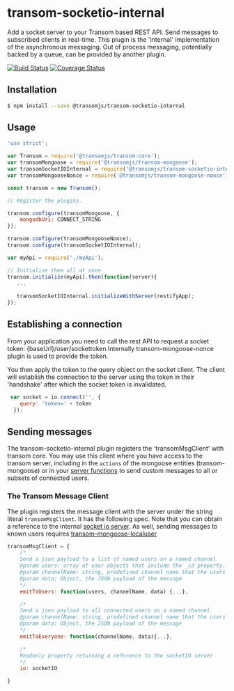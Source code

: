 # transom-socketio-internal
Add a socket server to your Transom based REST API. Send messages to subscribed clients in real-time. This plugin is the 'internal' implementation of the asynchronous messaging. Out of process messaging, potentially backed by a queue, can be provided by another plugin.

[![Build Status](https://travis-ci.org/transomjs/transom-socketio-internal.svg?branch=master)](https://travis-ci.org/transomjs/transom-socketio-internal)
[![Coverage Status](https://coveralls.io/repos/github/transomjs/transom-socketio-internal/badge.svg?branch=master)](https://coveralls.io/github/transomjs/transom-socketio-internal?branch=master)

## Installation

```bash
$ npm install --save @transomjs/transom-socketio-internal
```

## Usage

``` Javascript
'use strict';

var Transom = require('@transomjs/transom-core');
var transomMongoose = require('@transomjs/transom-mongoose');
var transomSocketIOInternal = require('@transomjs/transom-socketio-internal');
var transomMongooseNonce = require('@transomjs/transom-mongoose-nonce');

const transom = new Transom();

// Register the plugins.

transom.configure(transomMongoose, {
	mongodbUri: CONNECT_STRING
});

transom.configure(transomMongooseNonce);
transom.configure(transomSocketIOInternal);

var myApi = require('./myApi');

// Initialize them all at once.
transom.initialize(myApi).then(function(server){
   ...
   
   transomSocketIOInternal.initializeWithServer(restifyApp);
});

```

## Establishing a connection

From your application you need to call the rest API to request a socket token:
{baseUrl}/user/sockettoken 
Internally transom-mongoose-nonce plugin is used to provide the token.

You then apply the token to the query object on the socket client. The client will establish the 
connection to the server using the token in their 'handshake' after which the socket token is invalidated.

``` javascript
 var socket = io.connect('', {
    query: 'token=' + token
  });
```


## Sending messages
The transom-socketio-internal plugin registers the 'transomMsgClient' with transom core. You may use this client where you have access to the transom server, 
including in the `actions` of the mongoose entities (transom-mongoose) or in your [server functions](https://github.com/transomjs/transom-server-functions/blob/master/README.md) to send custom messages to all or subsets of connected users.

### The Transom Message Client
The plugin registers the message client with the server under the string literal `transomMsgClient`. It has the following spec. Note that you can obtain a reference to the internal [socket io server](https://socket.io/docs/server-api/). As well, sending messages to known users requires [transom-mongoose-localuser](https://github.com/transomjs/transom-mongoose-localuser/blob/master/README.md)

``` Javascript
transomMsgClient = {
    /*
    Send a json payload to a list of named users on a named channel
    @param users: array of user objects that include the _id property. Alternatively, a single user object.
    @param channelName: string, predefined channel name that the users are listening on.
    @param data: Object, the JSON payload of the message
    */
    emitToUsers: function(users, channelName, data) {...},

    /*
    Send a json payload to all connected users on a named channel
    @param channelName: string, predefined channel name that the users are listening on.
    @param data: Object, the JSON payload of the message
    */
    emitToEveryone: function(channelName, data){...},

    /*
    Readonly property returning a reference to the socketIO server
    */
    io: socketIO

}
```


